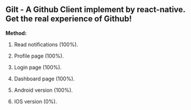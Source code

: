## Gilt - A Github Client implement by react-native. Get the real experience of Github!

**Method:**

1. Read notifications (100%).

2. Profile page (100%).

3. Login page (100%).

4. Dashboard page (100%).

5. Android version (100%).

6. IOS version (0%).
